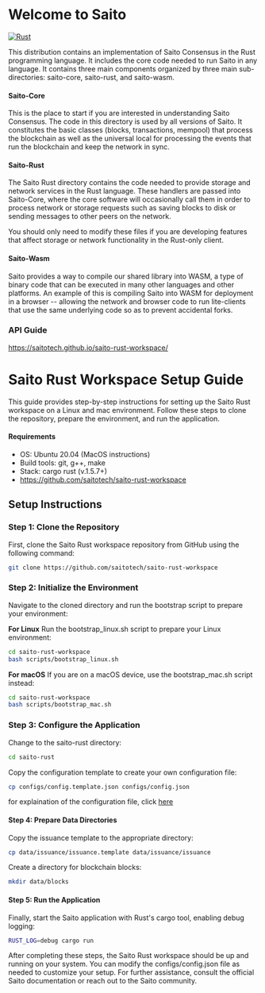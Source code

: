 # Welcome to Saito

[![Rust](https://github.com/SaitoTech/saito-rust-workspace/actions/workflows/rust.yml/badge.svg)](https://github.com/SaitoTech/saito-rust-workspace/actions/workflows/rust.yml)

This distribution contains an implementation of Saito Consensus in the Rust programming language. It includes the core
code needed to run Saito in any language. It contains three main components organized by three main sub-directories:
saito-core, saito-rust, and saito-wasm.

#### Saito-Core

This is the place to start if you are interested in understanding Saito Consensus. The code in this directory is used by
all versions of Saito. It constitutes the basic classes (blocks, transactions, mempool) that process the blockchain as
well as the universal local for processing the events that run the blockchain and keep the network in sync.

#### Saito-Rust

The Saito Rust directory contains the code needed to provide storage and network services in the Rust language. These
handlers are passed into Saito-Core, where the core software will occasionally call them in order to process network or
storage requests such as saving blocks to disk or sending messages to other peers on the network.

You should only need to modify these files if you are developing features that affect storage or network functionality
in the Rust-only client.

#### Saito-Wasm

Saito provides a way to compile our shared library into WASM, a type of binary code that can be executed in many other
languages and other platforms. An example of this is compiling Saito into WASM for deployment in a browser -- allowing
the network and browser code to run lite-clients that use the same underlying code so as to prevent accidental forks.

### API Guide

https://saitotech.github.io/saito-rust-workspace/

# Saito Rust Workspace Setup Guide

This guide provides step-by-step instructions for setting up the Saito Rust workspace on a Linux and mac environment.
Follow these steps to clone the repository, prepare the environment, and run the application.

#### Requirements

* OS: Ubuntu 20.04 (MacOS instructions)
* Build tools: git, g++, make
* Stack: cargo rust (v.1.5.7+)
* https://github.com/saitotech/saito-rust-workspace

## Setup Instructions

### Step 1: Clone the Repository

First, clone the Saito Rust workspace repository from GitHub using the following command:

```bash
git clone https://github.com/saitotech/saito-rust-workspace 
````

### Step 2: Initialize the Environment

Navigate to the cloned directory and run the bootstrap script to prepare your environment:

**For Linux**
Run the bootstrap_linux.sh script to prepare your Linux environment:

````bash
cd saito-rust-workspace
bash scripts/bootstrap_linux.sh
````

**For macOS**
If you are on a macOS device, use the bootstrap_mac.sh script instead:

````bash
cd saito-rust-workspace
bash scripts/bootstrap_mac.sh
````

### Step 3: Configure the Application

Change to the saito-rust directory:

```bash
cd saito-rust
```

Copy the configuration template to create your own configuration file:

````bash
cp configs/config.template.json configs/config.json
````

for explaination of the configuration file, click [here](https://wiki.saito.io/tech/installation/saito-rust-config)

#### Step 4: Prepare Data Directories

Copy the issuance template to the appropriate directory:

````bash
cp data/issuance/issuance.template data/issuance/issuance
````

Create a directory for blockchain blocks:

````bash
mkdir data/blocks
````

#### Step 5: Run the Application

Finally, start the Saito application with Rust's cargo tool, enabling debug logging:

````bash
RUST_LOG=debug cargo run

````

After completing these steps, the Saito Rust workspace should be up and running on your system. You can modify the
configs/config.json file as needed to customize your setup. For further assistance, consult the official Saito
documentation or reach out to the Saito community.
